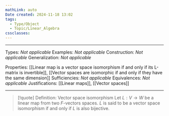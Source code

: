 ```yaml
---
mathLink: auto
Date created: 2024-11-18 13:02
tags:
  - Type/Object
  - Topic/Linear_Algebra
cssclasses:
---
```


---  

Types: _Not applicable_
Examples: _Not applicable_
Construction: _Not applicable_
Generalization: _Not applicable_

Properties: [[Linear map is a vector space isomorphism if and only if its L-matrix is invertible]], [[Vector spaces are isomorphic if and only if they have the same dimension]]
Sufficiencies: _Not applicable_
Equivalences: _Not applicable_
Justifications: [[Linear maps]], [[Vector spaces]]

---

> [!quote] Definition: Vector space isomorphism
> Let $L:V\to W$ be a linear map from two $F$-vectors spaces. $L$ is said to be a vector space isomorphism if and only if $L$ is also bijective.





